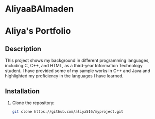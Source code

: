 # AliyaaBAlmaden
# Aliya's Portfolio

## Description
This project shows my background in different programming languages, including C, C++, and HTML, as a third-year Information Technology student. I have provided some of my sample works in C++ and Java and highlighted my proficiency in the languages I have learned.

## Installation
1. Clone the repository:
   ```bash
   git clone https://github.com/aliya516/myproject.git

